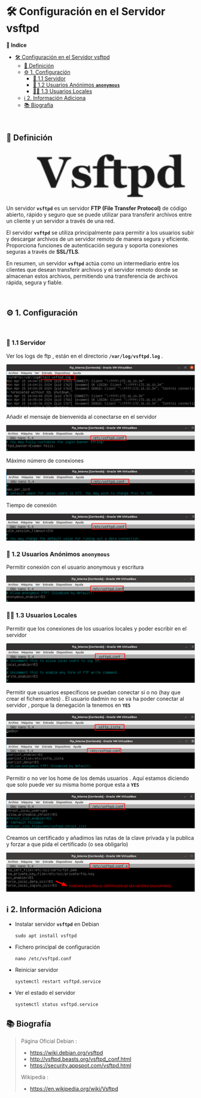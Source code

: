 # 🛠️ Configuración en el Servidor vsftpd

**📑 Indice** 

- [🛠️ Configuración en el Servidor vsftpd](#️-configuración-en-el-servidor-vsftpd)
  - [🧾 Definición](#-definición)
  - [⚙️ 1. Configuración](#️-1-configuración)
    - [🔐 1.1 Servidor](#-11-servidor)
    - [👤 1.2 Usuarios Anónimos **`anonymous`**](#-12-usuarios-anónimos-anonymous)
    - [🧑‍💻 1.3 Usuarios Locales](#-13-usuarios-locales)
  - [ℹ️ 2. Información Adiciona](#ℹ️-2-información-adiciona)
  - [📚 Biografía](#-biografía)

<br>

## 🧾 Definición

![Logo](./img/vsftpd/logo_vsftpd.png)

Un servidor **`vsftpd`** es un servidor **FTP (File Transfer Protocol)** de código abierto, rápido y seguro que se puede utilizar para transferir archivos entre un cliente y un servidor a través de una red. 

El servidor **`vsftpd`** se utiliza principalmente para permitir a los usuarios subir y descargar archivos de un servidor remoto de manera segura y eficiente. Proporciona funciones de autenticación segura y soporta conexiones seguras a través de **SSL/TLS**.

En resumen, un servidor **`vsftpd`** actúa como un intermediario entre los clientes que desean transferir archivos y el servidor remoto donde se almacenan estos archivos, permitiendo una transferencia de archivos rápida, segura y fiable.

<br>

## ⚙️ 1. Configuración
<br>

### 🔐 1.1 Servidor 

Ver los logs de ftp , están en el directorio **`/var/log/vsftpd.log`** . 

![Logs del Servidor](./img/vsftpd/logs_servidor.png)

Añadir el mensaje de bienvenida al conectarse en el servidor  

![Mensaje del Baner](./img/vsftpd/mensaje_baner.png)

Máximo número de conexiones  

![Maximo clientes](./img/vsftpd/maximo_clientes.png)

Tiempo de conexión

![Tiempo de conexion](./img/vsftpd/tiempo_conexion.png)

### 👤 1.2 Usuarios Anónimos **`anonymous`**

Permitir conexión con el usuario anonymous y escritura 

![Permitir usuarios anonymous](./img/vsftpd/conexiones_anonimas.png)

### 🧑‍💻 1.3 Usuarios Locales

Permitir que los conexiones de los usuarios locales y poder escribir en el servidor 

![Conexiones a usuarios locales](./img/vsftpd/conexiones_locales.png)

Permitir que usuarios específicos se puedan conectar si o no (hay que crear el fichero antes) . El usuario dadmin no se va ha poder conectar al servidor , porque la denegación la tenemos en **`YES`** 

![Especificar lista de usuarios 1](./img/vsftpd/permitir_conexiones_1.png)
![Espercificar lista de usuarios 2](./img/vsftpd/permitir_conexiones_2.png)

Permitir o no ver los home de los demás usuarios . Aquí estamos diciendo que solo puede ver su misma home porque esta a **`YES`** 

![Home de Usuarios](./img/vsftpd/home_usuario.png)

Creamos un certificado y añadimos las rutas de la clave privada y la publica y forzar a que pida el certificado (o sea obligarlo)


![Añadir Certificado](./img/vsftpd/certificado.png)


## ℹ️ 2. Información Adiciona

- Instalar servidor **`vsftpd`** en Debian

  ~~~~~~~~~~~~~~~~~~~~~~~~
  sudo apt install vsftpd
  ~~~~~~~~~~~~~~~~~~~~~~~~

- Fichero principal de configuración

  ~~~~~~~~~~~~~~~~~~~~~
  nano /etc/vsftpd.conf
  ~~~~~~~~~~~~~~~~~~~~~

- Reiniciar servidor 

  ~~~~~~~~~~~~~~~~~~~~~~~~~~~~~~~~~
  systemctl restart vsftpd.service
  ~~~~~~~~~~~~~~~~~~~~~~~~~~~~~~~~~

- Ver el estado el servidor 

  ~~~~~~~~~~~~~~~~~~~~~~~~~~~~~~~~
  systemctl status vsftpd.service
  ~~~~~~~~~~~~~~~~~~~~~~~~~~~~~~~~

## 📚 Biografía

> Página Oficial Debian :
> - https://wiki.debian.org/vsftpd
> - http://vsftpd.beasts.org/vsftpd_conf.html
> - https://security.appspot.com/vsftpd.html
>
> Wikipedia :
>
> - https://en.wikipedia.org/wiki/Vsftpd